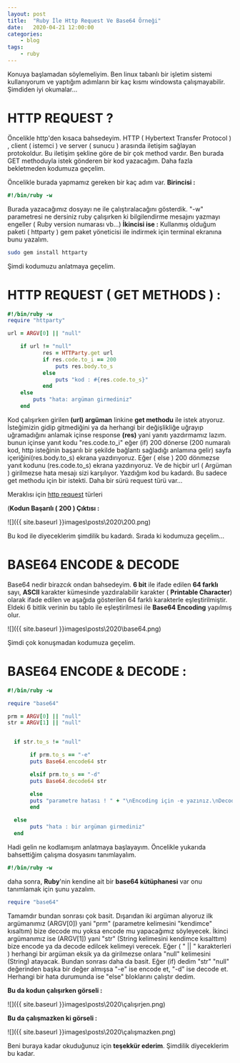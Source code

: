 ```yaml
---
layout: post
title:	"Ruby İle Http Request Ve Base64 Örneği"
date:	2020-04-21 12:00:00
categories:
    - blog
tags:
    - ruby
---
```





Konuya başlamadan söylemeliyim. Ben linux tabanlı bir işletim sistemi  kullanıyorum ve yaptığım adımların bir kaç kısmı windowsta  çalışmayabilir. Şimdiden iyi okumalar...

# HTTP REQUEST ?

 Öncelikle http'den kısaca bahsedeyim. HTTP ( Hybertext Transfer Protocol ) , client ( istemci ) ve server ( sunucu ) arasında iletişim sağlayan  protokoldur. Bu iletişim şekline göre de bir çok method vardır. Ben  burada GET methoduyla istek gönderen bir kod yazacağım. Daha fazla  bekletmeden kodumuza geçelim.

Öncelikle burada yapmamız gereken bir kaç adım var.
**Birincisi :** 

```ruby
#!/bin/ruby -w
```

Burada yazacağımız dosyayı ne ile çalıştıralacağını gösterdik.  "-w" parametresi ne dersiniz ruby çalışırken ki bilgilendirme mesajını  yazmayı engeller ( Ruby version numarası vb...)
**İkincisi ise :**
 Kullanmış olduğum paketi ( httparty ) gem paket yöneticisi ile indirmek için terminal ekranına bunu yazalım.

```bash
sudo gem install httparty
```

Şimdi kodumuzu anlatmaya geçelim.

# HTTP REQUEST ( GET METHODS ) :

```ruby
#!/bin/ruby -w
require "httparty"

url = ARGV[0] || "null"

    if url != "null"
           res = HTTParty.get url
           if res.code.to_i == 200
               puts res.body.to_s
           else
               puts "kod : #{res.code.to_s}"
           end
    else
        puts "hata: argüman girmediniz"
    end
```

Kod çalışırken girilen **(url) argüman** linkine **get methodu** ile istek atıyoruz. İsteğimizin gidip gitmediğini ya da herhangi bir değişlikliğe uğrayıp uğramadığını anlamak içinse response **(res)** yani yanıtı yazdırmamız lazım.
 bunun içinse yanıt kodu "res.code.to_i" eğer (if) 200 dönerse (200 numaralı kod, http isteğinin başarılı bir şekilde bağlantı sağladığı anlamına gelir) sayfa içeriğini(res.body.to_s) ekrana yazdırıyoruz. Eğer ( else ) 200 dönmezse yanıt kodunu (res.code.to_s) ekrana yazdırıyoruz. Ve de hiçbir url ( Argüman ) girilmezse hata mesajı sizi karşılıyor. Yazdığım kod bu kadardı. Bu sadece get methodu için bir istekti. Daha bir sürü request türü var...

Meraklısı için [http request](https://www.w3schools.com/tags/ref_httpmethods.asp) türleri

(**Kodun Başarılı ( 200 ) Çıktısı :** 



![]({{ site.baseurl }}images\posts\2020\200.png)


 Bu kod ile diyeceklerim şimdilik bu kadardı. Sırada ki kodumuza geçelim...

# BASE64 ENCODE & DECODE
 Base64 nedir birazcık ondan bahsedeyim. **6 bit** ile ifade edilen **64 farklı** sayı, **ASCII** karakter kümesinde yazdıralabilir karakter ( **Printable Character**)  olarak ifade edilen ve aşağıda gösterilen 64 farklı karakterle  eşleştirilmiştir. Eldeki 6 bitlik verinin bu tablo ile eşleştirilmesi  ile **Base64 Encoding** yapılmış olur.

![]({{ site.baseurl }}images\posts\2020\base64.png)

Şimdi çok konuşmadan kodumuza geçelim.

# BASE64 ENCODE & DECODE :

```ruby
#!/bin/ruby -w 

require "base64"

prm = ARGV[0] || "null"
str = ARGV[1] || "null"


  if str.to_s != "null"

       if prm.to_s == "-e"
       puts Base64.encode64 str

       elsif prm.to_s == "-d"
       puts Base64.decode64 str

       else
       puts "parametre hatası ! " + "\nEncoding için -e yazınız.\nDecoding için -d yazınız."
       end

  else
       puts "hata : bir argüman girmediniz"
  end
```

Hadi gelin ne kodlamışım anlatmaya başlayayım. Öncelikle yukarıda bahsettiğim çalışma dosyasını tanımlayalım.

```ruby
#!/bin/ruby -w
```

daha sonra,
**Ruby**'nin kendine ait bir **base64 kütüphanesi** var onu tanımlamak için şunu yazalım. 

```ruby
require "base64"
```

Tamamdır bundan sonrası çok basit. Dışarıdan iki argüman alıyoruz ilk argümanımız (ARGV[0])  yani "prm" (parametre kelimesini "kendimce" kısaltım) bize decode mu yoksa encode mu yapacağımız söyleyecek. İkinci argümanımız ise  (ARGV[1]) yani "str" (String kelimesini kendimce kısalttım) bize encode ya da decode edilcek kelimeyi verecek. Eğer ( " || " karakterleri ) herhangi bir argüman eksik ya da girilmezse onlara "null" kelimesini (String) atayacak. Bundan sonrası daha da basit. Eğer (if) dedim "str"  "null" değerinden başka bir değer almışsa "-e" ise encode et, "-d" ise decode et. Herhangi bir hata durumunda ise "else" bloklarını çalıştır dedim.

**Bu da kodun çalışırken görseli :**

![]({{ site.baseurl }}images\posts\2020\çalışırjen.png)

**Bu da çalışmazken ki görseli :**

![]({{ site.baseurl }}images\posts\2020\çalışmazken.png)


 Beni buraya kadar okuduğunuz için **teşekkür ederim**. Şimdilik diyeceklerim bu kadar.

